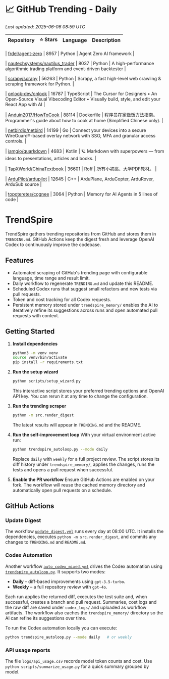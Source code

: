 <!-- TRENDING_START -->
# 📈 GitHub Trending - Daily

_Last updated: 2025-06-06 08:59 UTC_

| Repository | ⭐ Stars | Language | Description |
|------------|--------:|----------|-------------|

| [frdel/agent-zero](https://github.com/frdel/agent-zero) | 8957 | Python | Agent Zero AI framework |

| [nautechsystems/nautilus_trader](https://github.com/nautechsystems/nautilus_trader) | 8037 | Python | A high-performance algorithmic trading platform and event-driven backtester |

| [scrapy/scrapy](https://github.com/scrapy/scrapy) | 56263 | Python | Scrapy, a fast high-level web crawling & scraping framework for Python. |

| [onlook-dev/onlook](https://github.com/onlook-dev/onlook) | 16787 | TypeScript | The Cursor for Designers • An Open-Source Visual Vibecoding Editor • Visually build, style, and edit your React App with AI |

| [Anduin2017/HowToCook](https://github.com/Anduin2017/HowToCook) | 88114 | Dockerfile | 程序员在家做饭方法指南。Programmer's guide about how to cook at home (Simplified Chinese only). |

| [netbirdio/netbird](https://github.com/netbirdio/netbird) | 14199 | Go | Connect your devices into a secure WireGuard®-based overlay network with SSO, MFA and granular access controls. |

| [iamgio/quarkdown](https://github.com/iamgio/quarkdown) | 4683 | Kotlin | 🪐 Markdown with superpowers — from ideas to presentations, articles and books. |

| [TapXWorld/ChinaTextbook](https://github.com/TapXWorld/ChinaTextbook) | 36601 | Roff | 所有小初高、大学PDF教材。 |

| [ArduPilot/ardupilot](https://github.com/ArduPilot/ardupilot) | 12645 | C++ | ArduPlane, ArduCopter, ArduRover, ArduSub source |

| [topoteretes/cognee](https://github.com/topoteretes/cognee) | 3064 | Python | Memory for AI Agents in 5 lines of code |
<!-- TRENDING_END -->

# TrendSpire

TrendSpire gathers trending repositories from GitHub and stores them in `TRENDING.md`. GitHub Actions keep the digest fresh and leverage OpenAI Codex to continuously improve the codebase.

## Features

- Automated scraping of GitHub's trending page with configurable language, time range and result limit.
- Daily workflow to regenerate `TRENDING.md` and update this README.
- Scheduled Codex runs that suggest small refactors and new tests via pull requests.
- Token and cost tracking for all Codex requests.
- Persistent memory stored under `trendspire_memory/` enables the AI to
  iteratively refine its suggestions across runs and open automated pull
  requests with context.

## Getting Started

1. **Install dependencies**
   ```bash
   python3 -m venv venv
   source venv/bin/activate
   pip install -r requirements.txt
   ```

2. **Run the setup wizard**
   ```bash
   python scripts/setup_wizard.py
   ```
   This interactive script stores your preferred trending options and OpenAI API key.
   You can rerun it at any time to change the configuration.

3. **Run the trending scraper**
   ```bash
   python -m src.render_digest
   ```
   The latest results will appear in `TRENDING.md` and the README.

4. **Run the self-improvement loop**
   With your virtual environment active run:
   ```bash
   python trendspire_autoloop.py --mode daily
   ```
   Replace `daily` with `weekly` for a full project review. The script stores its
   diff history under `trendspire_memory/`, applies the changes, runs the tests
   and opens a pull request when successful.

5. **Enable the PR workflow**
   Ensure GitHub Actions are enabled on your fork. The workflow will reuse the
   cached memory directory and automatically open pull requests on a schedule.

## GitHub Actions

### Update Digest

The workflow [`update_digest.yml`](.github/workflows/update_digest.yml) runs every day at 08:00 UTC. It installs the dependencies, executes `python -m src.render_digest`, and commits any changes to `TRENDING.md` and `README.md`.

### Codex Automation

Another workflow [`auto_codex_mixed.yml`](.github/workflows/auto_codex_mixed.yml) drives the Codex automation using [`trendspire_autoloop.py`](trendspire_autoloop.py). It supports two modes:

- **Daily** – diff-based improvements using `gpt-3.5-turbo`.
- **Weekly** – a full repository review with `gpt-4o`.

Each run applies the returned diff, executes the test suite and, when successful, creates a branch and pull request. Summaries, cost logs and the raw diff are saved under `codex_logs/` and uploaded as workflow artifacts. The workflow also caches the `trendspire_memory/` directory so the AI can refine its suggestions over time.

To run the Codex automation locally you can execute:

```bash
python trendspire_autoloop.py --mode daily   # or weekly
```

### API usage reports

The file `logs/api_usage.csv` records model token counts and cost. Use `python scripts/summarize_usage.py` for a quick summary grouped by model.
